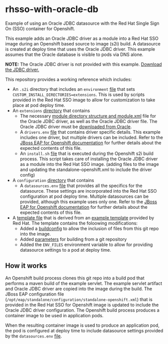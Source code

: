 # rhsso-with-oracle-db

Example of using an Oracle JDBC datasource with the Red Hat Single Sign On (SSO) container for Openshift.

This example adds an Oracle JDBC driver as a module into a Red Hat SSO image during an Openshift based source to image (s2i) build.  A datasource is created at deploy time that uses the Oracle JDBC driver.  This example assumes that the Oracle database is visible to pods via DNS alone.

**NOTE:** The Oracle JDBC driver is not provided with this example.  [Download the JDBC driver.](http://www.oracle.com/technetwork/database/application-development/jdbc/downloads)

This repository provides a working reference which includes:

- An `.s2i` directory that includes an `environment` [file](https://github.com/travisrogers05/eap-oracle-db/blob/master/.s2i/environment) that sets `CUSTOM_INSTALL_DIRECTORIES=extensions`.  This is used by scripts provided in the Red Hat SSO image to allow for customization to take place at pod deploy time.
- An `extensions` [directory](https://github.com/travisrogers05/eap-oracle-db/tree/master/extensions) that contains 
  - The necessary [module directory structure and module.xml](https://github.com/travisrogers05/eap-oracle-db/tree/master/extensions/modules/com/oracle/main) file for the Oracle JDBC driver, as well as the Oracle JDBC driver file.  The Oracle JDBC driver must be [downloaded from Oracle](http://www.oracle.com/technetwork/database/features/jdbc/jdbc-ucp-122-3110062.html).
  - A `drivers.env` [file](https://github.com/travisrogers05/eap-oracle-db/blob/master/extensions/drivers.env) that contains driver specific details.  This example includes one driver, but multiple drivers can be included.  Refer to the [JBoss EAP for Openshift documentation](https://access.redhat.com/documentation/en-us/red_hat_jboss_enterprise_application_platform/7.1/html-single/red_hat_jboss_enterprise_application_platform_for_openshift/#S2I-Artifacts) for further details about the expected contents of this file.
  - An `install.sh` [file](https://github.com/travisrogers05/eap-oracle-db/blob/master/extensions/install.sh) that is executed during the Openshift s2i build process.  This script takes care of installing the Oracle JDBC driver as a module into the Red Hat SSO image.  (adding files to the image and updating the standalone-openshift.xml to include the driver config)
- A `configuration` [directory](https://github.com/travisrogers05/eap-oracle-db/blob/master/configuration) that contains
  - A `datasources.env` [file](https://github.com/travisrogers05/eap-oracle-db/blob/master/configuration/datasources.env) that provides all the specifics for the datasource.  These settings are incorporated into the Red Hat SSO configuration at pod deploy time.  Multiple datasources can be provided, although this example uses only one.  Refer to the [JBoss EAP for Openshift documentation](https://access.redhat.com/documentation/en-us/red_hat_jboss_enterprise_application_platform/7.1/html-single/red_hat_jboss_enterprise_application_platform_for_openshift/#S2I-Artifacts) for further details about the expected contents of this file.
- A [template file](https://github.com/travisrogers05/rhsso-with-oracle-db/blob/master/sso72-https-oracle-external.json) that is derived from an [example template](https://github.com/jboss-openshift/application-templates/blob/ose-v1.4.13/sso/sso72-https.json) provided by Red Hat.  The template contains the foloowing modifications: 
  - Added a [buildconfig](https://github.com/travisrogers05/rhsso-with-oracle-db/blob/master/sso72-https-oracle-external.json#L356-#L413) to allow the inclusion of files from this git repo into the image.
  - Added [parameters](https://github.com/travisrogers05/rhsso-with-oracle-db/blob/master/sso72-https-oracle-external.json#L45-#L65) for building from a git repository  
  - Added the `ENV_FILES` environment variable to allow for providing datasource settings to a pod at deploy time.


## How it works

An Openshift build process clones this git repo into a build pod that performs a maven build of the example servlet.  The example servlet artifact and Oracle JDBC driver are copied into the image during the build.  The JBoss EAP configuration file (`/opt/eap/standalone/configuration/standalone-openshift.xml`) that is provided in the Red Hat SSO for Openshift image is updated to include the Oracle JDBC driver configuration.  The Openshift build process produces a container image to be used in application pods.

When the resulting container image is used to produce an application pod, the pod is configured at deploy time to include datasource settings provided by the `datasources.env` [file](https://github.com/travisrogers05/eap-oracle-db/blob/master/configuration/datasources.env).

